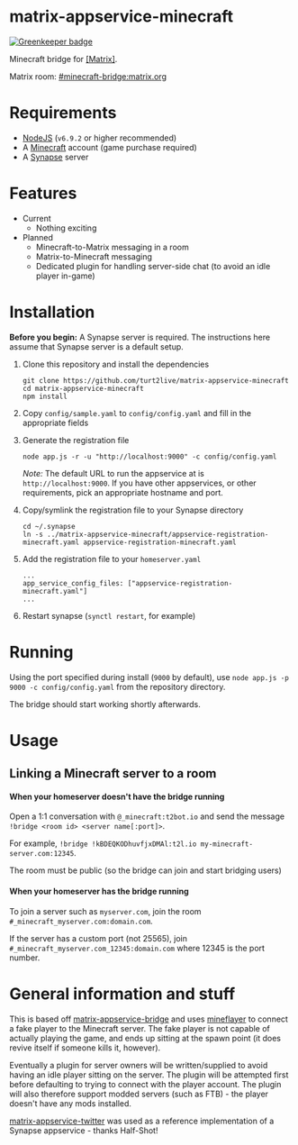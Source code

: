# matrix-appservice-minecraft

[![Greenkeeper badge](https://badges.greenkeeper.io/turt2live/matrix-appservice-minecraft.svg)](https://greenkeeper.io/)

Minecraft bridge for [[Matrix]](https://matrix.org).

Matrix room: [#minecraft-bridge:matrix.org](https://matrix.to/#/#minecraft-bridge:matrix.org)

# Requirements

* [NodeJS](https://nodejs.org/en/) (`v6.9.2` or higher recommended)
* A [Minecraft](https://minecraft.net/en-us/) account (game purchase required)
* A [Synapse](https://github.com/matrix-org/synapse) server

# Features

* Current
  * Nothing exciting
* Planned
  * Minecraft-to-Matrix messaging in a room
  * Matrix-to-Minecraft messaging
  * Dedicated plugin for handling server-side chat (to avoid an idle player in-game)

# Installation

**Before you begin:** A Synapse server is required. The instructions here assume that Synapse server is a default setup.

1. Clone this repository and install the dependencies
   ```
   git clone https://github.com/turt2live/matrix-appservice-minecraft
   cd matrix-appservice-minecraft 
   npm install
   ```

2. Copy `config/sample.yaml` to `config/config.yaml` and fill in the appropriate fields
3. Generate the registration file
   ```
   node app.js -r -u "http://localhost:9000" -c config/config.yaml
   ```
   *Note:* The default URL to run the appservice at is `http://localhost:9000`. If you have other appservices, or other requirements, pick an appropriate hostname and port.

4. Copy/symlink the registration file to your Synapse directory
   ```
   cd ~/.synapse
   ln -s ../matrix-appservice-minecraft/appservice-registration-minecraft.yaml appservice-registration-minecraft.yaml
   ```

5. Add the registration file to your `homeserver.yaml`
   ```
   ...
   app_service_config_files: ["appservice-registration-minecraft.yaml"]
   ...
   ```

6. Restart synapse (`synctl restart`, for example)

# Running

Using the port specified during install (`9000` by default), use `node app.js -p 9000 -c config/config.yaml` from the repository directory.

The bridge should start working shortly afterwards.

# Usage

## Linking a Minecraft server to a room

#### When your homeserver doesn't have the bridge running

Open a 1:1 conversation with `@_minecraft:t2bot.io` and send the message `!bridge <room id> <server name[:port]>`.

For example, `!bridge !kBDEQKODhuvfjxDMAl:t2l.io my-minecraft-server.com:12345`.

The room must be public (so the bridge can join and start bridging users)

#### When your homeserver has the bridge running

To join a server such as `myserver.com`, join the room `#_minecraft_myserver.com:domain.com`.

If the server has a custom port (not 25565), join `#_minecraft_myserver.com_12345:domain.com` where 12345 is the port number.
 
# General information and stuff

This is based off [matrix-appservice-bridge](https://github.com/matrix-org/matrix-appservice-bridge) and uses [mineflayer](https://github.com/PrismarineJS/mineflayer) to connect a fake player to the Minecraft server. The fake player is not capable of actually playing the game, and ends up sitting at the spawn point (it does revive itself if someone kills it, however).

Eventually a plugin for server owners will be written/supplied to avoid having an idle player sitting on the server. The plugin will be attempted first before defaulting to trying to connect with the player account. The plugin will also therefore support modded servers (such as FTB) - the player doesn't have any mods installed.

[matrix-appservice-twitter](https://github.com/Half-Shot/matrix-appservice-twitter) was used as a reference implementation of a Synapse appservice - thanks Half-Shot!
